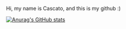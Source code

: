 Hi, my name is Cascato, and this is my github :)


[![Anurag's GitHub stats](https://github-readme-stats.vercel.app/api?username=Cascato)](https://github.com/anuraghazra/github-readme-stats)

